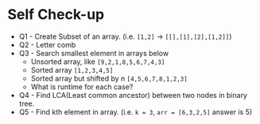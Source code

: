 # Self Check-up

* Q1 - Create Subset of an array. (i.e. `[1,2]` -> `[[],[1],[2],[1,2]]`)
* Q2 - Letter comb
* Q3 - Search smallest element in arrays below
  * Unsorted array, like `[9,2,1,8,5,6,7,4,3]`
  * Sorted array `[1,2,3,4,5]`
  * Sorted array but shifted by n `[4,5,6,7,8,1,2,3]`
  * What is runtime for each case?
* Q4 - Find LCA(Least common ancestor) between two nodes in binary tree.
* Q5 - Find kth element in array. (i.e. `k = 3`, `arr = [6,3,2,5]` answer is 5)
